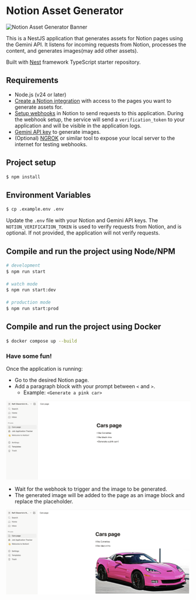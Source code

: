 # Notion Asset Generator

![Notion Asset Generator Banner](images/banner.png)

This is a NestJS application that generates assets for Notion pages using the Gemini API. It listens for incoming requests from Notion, processes the content, and generates images(may add other assets). 

Built with [Nest](https://github.com/nestjs/nest) framework TypeScript starter repository.

## Requirements
- Node.js (v24 or later)
- [Create a Notion integration](https://developers.notion.com/docs/create-a-notion-integration) with access to the pages you want to generate assets for.
- [Setup webhooks](https://developers.notion.com/reference/webhooks) in Notion to send requests to this application. During the webhook setup, the service will send a `verification_token` to your application and will be visible in the application logs. 
- [Gemini API key](https://aistudio.google.com/apikey) to generate images.
- (Optional) [NGROK](https://ngrok.com/) or similar tool to expose your local server to the internet for testing webhooks.

## Project setup

```bash
$ npm install
```

## Environment Variables
```bash
$ cp .example.env .env
```
Update the `.env` file with your Notion and Gemini API keys. 
The `NOTION_VERIFICATION_TOKEN` is used to verify requests from Notion, and is optional. If not provided, the application will not verify requests. 

## Compile and run the project using Node/NPM
```bash
# development
$ npm run start

# watch mode
$ npm run start:dev

# production mode
$ npm run start:prod
```

## Compile and run the project using Docker

```bash
$ docker compose up --build
``` 

### Have some fun!
Once the application is running:
- Go to the desired Notion page.
- Add a paragraph block with your prompt between `<` and `>`. 
    - Example: `<Generate a pink car>`

<p align="center">
  <img src="examples/placeholder.png" alt="Usage Example" width="800"/>
</p>

- Wait for the webhook to trigger and the image to be generated.
- The generated image will be added to the page as an image block and replace the placeholder.

<p align="center">
  <img src="examples/generated-image.png" alt="Generated Image Example" width="800"/>
</p>